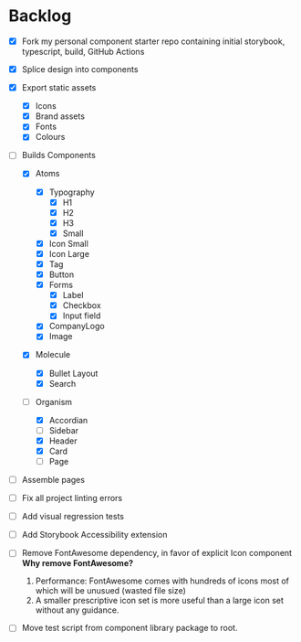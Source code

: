 # Backlog

- [x] Fork my personal component starter repo containing initial storybook, typescript, build, GitHub Actions
- [x] Splice design into components
- [x] Export static assets

  - [x] Icons
  - [x] Brand assets
  - [x] Fonts
  - [x] Colours

- [ ] Builds Components

  - [x] Atoms

    - [x] Typography
      - [x] H1
      - [x] H2
      - [x] H3
      - [x] Small
    - [x] Icon Small
    - [x] Icon Large
    - [x] Tag
    - [x] Button
    - [x] Forms
      - [x] Label
      - [x] Checkbox
      - [x] Input field
    - [x] CompanyLogo
    - [x] Image

  - [x] Molecule

    - [x] Bullet Layout
    - [x] Search

  - [ ] Organism
    - [x] Accordian
    - [ ] Sidebar
    - [x] Header
    - [x] Card
    - [ ] Page

- [ ] Assemble pages
- [ ] Fix all project linting errors
- [ ] Add visual regression tests
- [ ] Add Storybook Accessibility extension
- [ ] Remove FontAwesome dependency, in favor of explicit Icon component
      **Why remove FontAwesome?**
  1. Performance: FontAwesome comes with hundreds of icons most of which will be unusued (wasted file size)
  2. A smaller prescriptive icon set is more useful than a large icon set without any guidance.
- [ ] Move test script from component library package to root.
